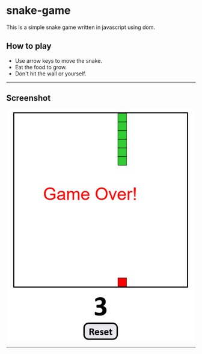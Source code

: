 # snake-game

This is a simple snake game written in javascript using dom.

## How to play

- Use arrow keys to move the snake.
- Eat the food to grow.
- Don't hit the wall or yourself.

---

## Screenshot

![screenshot](./Screenshot%202022-09-18%20at%2017-33-44%20Document.png)

---
